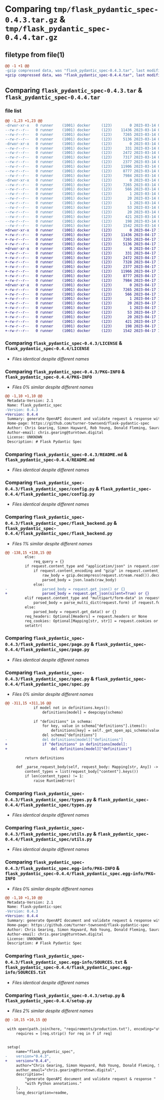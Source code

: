 # Comparing `tmp/flask_pydantic_spec-0.4.3.tar.gz` & `tmp/flask_pydantic_spec-0.4.4.tar.gz`

## filetype from file(1)

```diff
@@ -1 +1 @@
-gzip compressed data, was "flask_pydantic_spec-0.4.3.tar", last modified: Tue Mar 14 09:28:23 2023, max compression
+gzip compressed data, was "flask_pydantic_spec-0.4.4.tar", last modified: Mon Apr 17 10:03:22 2023, max compression
```

## Comparing `flask_pydantic_spec-0.4.3.tar` & `flask_pydantic_spec-0.4.4.tar`

### file list

```diff
@@ -1,23 +1,23 @@
-drwxr-xr-x   0 runner    (1001) docker     (123)        0 2023-03-14 09:28:23.144933 flask_pydantic_spec-0.4.3/
--rw-r--r--   0 runner    (1001) docker     (123)    11436 2023-03-14 09:28:15.000000 flask_pydantic_spec-0.4.3/LICENSE
--rw-r--r--   0 runner    (1001) docker     (123)     7265 2023-03-14 09:28:23.144933 flask_pydantic_spec-0.4.3/PKG-INFO
--rw-r--r--   0 runner    (1001) docker     (123)     5136 2023-03-14 09:28:15.000000 flask_pydantic_spec-0.4.3/README.md
-drwxr-xr-x   0 runner    (1001) docker     (123)        0 2023-03-14 09:28:23.144933 flask_pydantic_spec-0.4.3/flask_pydantic_spec/
--rw-r--r--   0 runner    (1001) docker     (123)      331 2023-03-14 09:28:15.000000 flask_pydantic_spec-0.4.3/flask_pydantic_spec/__init__.py
--rw-r--r--   0 runner    (1001) docker     (123)     2472 2023-03-14 09:28:15.000000 flask_pydantic_spec-0.4.3/flask_pydantic_spec/config.py
--rw-r--r--   0 runner    (1001) docker     (123)     7317 2023-03-14 09:28:15.000000 flask_pydantic_spec-0.4.3/flask_pydantic_spec/flask_backend.py
--rw-r--r--   0 runner    (1001) docker     (123)     2377 2023-03-14 09:28:15.000000 flask_pydantic_spec-0.4.3/flask_pydantic_spec/page.py
--rw-r--r--   0 runner    (1001) docker     (123)    11906 2023-03-14 09:28:15.000000 flask_pydantic_spec-0.4.3/flask_pydantic_spec/spec.py
--rw-r--r--   0 runner    (1001) docker     (123)     8777 2023-03-14 09:28:15.000000 flask_pydantic_spec-0.4.3/flask_pydantic_spec/types.py
--rw-r--r--   0 runner    (1001) docker     (123)     7984 2023-03-14 09:28:15.000000 flask_pydantic_spec-0.4.3/flask_pydantic_spec/utils.py
-drwxr-xr-x   0 runner    (1001) docker     (123)        0 2023-03-14 09:28:23.144933 flask_pydantic_spec-0.4.3/flask_pydantic_spec.egg-info/
--rw-r--r--   0 runner    (1001) docker     (123)     7265 2023-03-14 09:28:23.000000 flask_pydantic_spec-0.4.3/flask_pydantic_spec.egg-info/PKG-INFO
--rw-r--r--   0 runner    (1001) docker     (123)      566 2023-03-14 09:28:23.000000 flask_pydantic_spec-0.4.3/flask_pydantic_spec.egg-info/SOURCES.txt
--rw-r--r--   0 runner    (1001) docker     (123)        1 2023-03-14 09:28:23.000000 flask_pydantic_spec-0.4.3/flask_pydantic_spec.egg-info/dependency_links.txt
--rw-r--r--   0 runner    (1001) docker     (123)       20 2023-03-14 09:28:23.000000 flask_pydantic_spec-0.4.3/flask_pydantic_spec.egg-info/entry_points.txt
--rw-r--r--   0 runner    (1001) docker     (123)        1 2023-03-14 09:28:23.000000 flask_pydantic_spec-0.4.3/flask_pydantic_spec.egg-info/not-zip-safe
--rw-r--r--   0 runner    (1001) docker     (123)       53 2023-03-14 09:28:23.000000 flask_pydantic_spec-0.4.3/flask_pydantic_spec.egg-info/requires.txt
--rw-r--r--   0 runner    (1001) docker     (123)       20 2023-03-14 09:28:23.000000 flask_pydantic_spec-0.4.3/flask_pydantic_spec.egg-info/top_level.txt
--rw-r--r--   0 runner    (1001) docker     (123)      421 2023-03-14 09:28:15.000000 flask_pydantic_spec-0.4.3/pyproject.toml
--rw-r--r--   0 runner    (1001) docker     (123)      198 2023-03-14 09:28:23.144933 flask_pydantic_spec-0.4.3/setup.cfg
--rw-r--r--   0 runner    (1001) docker     (123)     1542 2023-03-14 09:28:15.000000 flask_pydantic_spec-0.4.3/setup.py
+drwxr-xr-x   0 runner    (1001) docker     (123)        0 2023-04-17 10:03:22.387046 flask_pydantic_spec-0.4.4/
+-rw-r--r--   0 runner    (1001) docker     (123)    11436 2023-04-17 10:03:13.000000 flask_pydantic_spec-0.4.4/LICENSE
+-rw-r--r--   0 runner    (1001) docker     (123)     7265 2023-04-17 10:03:22.387046 flask_pydantic_spec-0.4.4/PKG-INFO
+-rw-r--r--   0 runner    (1001) docker     (123)     5136 2023-04-17 10:03:13.000000 flask_pydantic_spec-0.4.4/README.md
+drwxr-xr-x   0 runner    (1001) docker     (123)        0 2023-04-17 10:03:22.383046 flask_pydantic_spec-0.4.4/flask_pydantic_spec/
+-rw-r--r--   0 runner    (1001) docker     (123)      331 2023-04-17 10:03:13.000000 flask_pydantic_spec-0.4.4/flask_pydantic_spec/__init__.py
+-rw-r--r--   0 runner    (1001) docker     (123)     2472 2023-04-17 10:03:13.000000 flask_pydantic_spec-0.4.4/flask_pydantic_spec/config.py
+-rw-r--r--   0 runner    (1001) docker     (123)     7328 2023-04-17 10:03:13.000000 flask_pydantic_spec-0.4.4/flask_pydantic_spec/flask_backend.py
+-rw-r--r--   0 runner    (1001) docker     (123)     2377 2023-04-17 10:03:13.000000 flask_pydantic_spec-0.4.4/flask_pydantic_spec/page.py
+-rw-r--r--   0 runner    (1001) docker     (123)    11966 2023-04-17 10:03:13.000000 flask_pydantic_spec-0.4.4/flask_pydantic_spec/spec.py
+-rw-r--r--   0 runner    (1001) docker     (123)     8777 2023-04-17 10:03:13.000000 flask_pydantic_spec-0.4.4/flask_pydantic_spec/types.py
+-rw-r--r--   0 runner    (1001) docker     (123)     7984 2023-04-17 10:03:13.000000 flask_pydantic_spec-0.4.4/flask_pydantic_spec/utils.py
+drwxr-xr-x   0 runner    (1001) docker     (123)        0 2023-04-17 10:03:22.387046 flask_pydantic_spec-0.4.4/flask_pydantic_spec.egg-info/
+-rw-r--r--   0 runner    (1001) docker     (123)     7265 2023-04-17 10:03:22.000000 flask_pydantic_spec-0.4.4/flask_pydantic_spec.egg-info/PKG-INFO
+-rw-r--r--   0 runner    (1001) docker     (123)      566 2023-04-17 10:03:22.000000 flask_pydantic_spec-0.4.4/flask_pydantic_spec.egg-info/SOURCES.txt
+-rw-r--r--   0 runner    (1001) docker     (123)        1 2023-04-17 10:03:22.000000 flask_pydantic_spec-0.4.4/flask_pydantic_spec.egg-info/dependency_links.txt
+-rw-r--r--   0 runner    (1001) docker     (123)       20 2023-04-17 10:03:22.000000 flask_pydantic_spec-0.4.4/flask_pydantic_spec.egg-info/entry_points.txt
+-rw-r--r--   0 runner    (1001) docker     (123)        1 2023-04-17 10:03:22.000000 flask_pydantic_spec-0.4.4/flask_pydantic_spec.egg-info/not-zip-safe
+-rw-r--r--   0 runner    (1001) docker     (123)       53 2023-04-17 10:03:22.000000 flask_pydantic_spec-0.4.4/flask_pydantic_spec.egg-info/requires.txt
+-rw-r--r--   0 runner    (1001) docker     (123)       20 2023-04-17 10:03:22.000000 flask_pydantic_spec-0.4.4/flask_pydantic_spec.egg-info/top_level.txt
+-rw-r--r--   0 runner    (1001) docker     (123)      421 2023-04-17 10:03:13.000000 flask_pydantic_spec-0.4.4/pyproject.toml
+-rw-r--r--   0 runner    (1001) docker     (123)      198 2023-04-17 10:03:22.387046 flask_pydantic_spec-0.4.4/setup.cfg
+-rw-r--r--   0 runner    (1001) docker     (123)     1542 2023-04-17 10:03:13.000000 flask_pydantic_spec-0.4.4/setup.py
```

### Comparing `flask_pydantic_spec-0.4.3/LICENSE` & `flask_pydantic_spec-0.4.4/LICENSE`

 * *Files identical despite different names*

### Comparing `flask_pydantic_spec-0.4.3/PKG-INFO` & `flask_pydantic_spec-0.4.4/PKG-INFO`

 * *Files 0% similar despite different names*

```diff
@@ -1,10 +1,10 @@
 Metadata-Version: 2.1
 Name: flask_pydantic_spec
-Version: 0.4.3
+Version: 0.4.4
 Summary: generate OpenAPI document and validate request & response with Python annotations.
 Home-page: https://github.com/turner-townsend/flask-pydantic-spec
 Author: Chris Gearing, Simon Hayward, Rob Young, Donald Fleming, Saurabh Jha
 Author-email: chris.gearing@turntown.digital
 License: UNKNOWN
 Description: # Flask Pydantic Spec
```

### Comparing `flask_pydantic_spec-0.4.3/README.md` & `flask_pydantic_spec-0.4.4/README.md`

 * *Files identical despite different names*

### Comparing `flask_pydantic_spec-0.4.3/flask_pydantic_spec/config.py` & `flask_pydantic_spec-0.4.4/flask_pydantic_spec/config.py`

 * *Files identical despite different names*

### Comparing `flask_pydantic_spec-0.4.3/flask_pydantic_spec/flask_backend.py` & `flask_pydantic_spec-0.4.4/flask_pydantic_spec/flask_backend.py`

 * *Files 1% similar despite different names*

```diff
@@ -138,15 +138,15 @@
         else:
             req_query = {}
         if request.content_type and "application/json" in request.content_type:
             if request.content_encoding and "gzip" in request.content_encoding:
                 raw_body = gzip.decompress(request.stream.read()).decode(encoding="utf-8")
                 parsed_body = json.loads(raw_body)
             else:
-                parsed_body = request.get_json() or {}
+                parsed_body = request.get_json(silent=True) or {}
         elif request.content_type and "multipart/form-data" in request.content_type:
             parsed_body = parse_multi_dict(request.form) if request.form else {}
         else:
             parsed_body = request.get_data() or {}
         req_headers: Optional[Headers] = request.headers or None
         req_cookies: Optional[Mapping[str, str]] = request.cookies or None
         setattr(
```

### Comparing `flask_pydantic_spec-0.4.3/flask_pydantic_spec/page.py` & `flask_pydantic_spec-0.4.4/flask_pydantic_spec/page.py`

 * *Files identical despite different names*

### Comparing `flask_pydantic_spec-0.4.3/flask_pydantic_spec/spec.py` & `flask_pydantic_spec-0.4.4/flask_pydantic_spec/spec.py`

 * *Files 0% similar despite different names*

```diff
@@ -311,15 +311,16 @@
             if model not in definitions.keys():
                 definitions[model] = deepcopy(schema)
 
             if "definitions" in schema:
                 for key, value in schema["definitions"].items():
                     definitions[key] = self._get_open_api_schema(value)
                 del schema["definitions"]
-                del definitions[model]["definitions"]
+                if "definitions" in definitions[model]:
+                    del definitions[model]["definitions"]
 
         return definitions
 
     def _parse_request_body(self, request_body: Mapping[str, Any]) -> Mapping[str, Any]:
         content_types = list(request_body["content"].keys())
         if len(content_types) != 1:
             raise RuntimeError(
```

### Comparing `flask_pydantic_spec-0.4.3/flask_pydantic_spec/types.py` & `flask_pydantic_spec-0.4.4/flask_pydantic_spec/types.py`

 * *Files identical despite different names*

### Comparing `flask_pydantic_spec-0.4.3/flask_pydantic_spec/utils.py` & `flask_pydantic_spec-0.4.4/flask_pydantic_spec/utils.py`

 * *Files identical despite different names*

### Comparing `flask_pydantic_spec-0.4.3/flask_pydantic_spec.egg-info/PKG-INFO` & `flask_pydantic_spec-0.4.4/flask_pydantic_spec.egg-info/PKG-INFO`

 * *Files 0% similar despite different names*

```diff
@@ -1,10 +1,10 @@
 Metadata-Version: 2.1
 Name: flask-pydantic-spec
-Version: 0.4.3
+Version: 0.4.4
 Summary: generate OpenAPI document and validate request & response with Python annotations.
 Home-page: https://github.com/turner-townsend/flask-pydantic-spec
 Author: Chris Gearing, Simon Hayward, Rob Young, Donald Fleming, Saurabh Jha
 Author-email: chris.gearing@turntown.digital
 License: UNKNOWN
 Description: # Flask Pydantic Spec
```

### Comparing `flask_pydantic_spec-0.4.3/flask_pydantic_spec.egg-info/SOURCES.txt` & `flask_pydantic_spec-0.4.4/flask_pydantic_spec.egg-info/SOURCES.txt`

 * *Files identical despite different names*

### Comparing `flask_pydantic_spec-0.4.3/setup.py` & `flask_pydantic_spec-0.4.4/setup.py`

 * *Files 2% similar despite different names*

```diff
@@ -10,15 +10,15 @@
 
 with open(path.join(here, "requirements/production.txt"), encoding="utf-8") as f:
     requires = [req.strip() for req in f if req]
 
 
 setup(
     name="flask_pydantic_spec",
-    version="0.4.3",
+    version="0.4.4",
     author="Chris Gearing, Simon Hayward, Rob Young, Donald Fleming, Saurabh Jha",
     author_email="chris.gearing@turntown.digital",
     description=(
         "generate OpenAPI document and validate request & response "
         "with Python annotations."
     ),
     long_description=readme,
```


